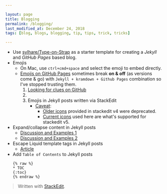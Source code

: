 ```yaml
---

layout: page
title: Blogging
permalink: /blogging/
last_modified_at: December 24, 2018
tags: [blog, blogs, blogging, tip, tips, trick, tricks]

---
```


* Use [sylhare/Type-on-Strap](https://github.com/sylhare/Type-on-Strap#usage) as a starter template for creating a *Jekyll* and *GitHub Pages* based blog.
* Emojis
	* On Mac, use `ctrl+cmd+space` and select the emoji to embed directly.
	*  [Emojis on GitHub Pages](https://help.github.com/articles/emoji-on-github-pages/) sometimes break  **on & off** (as versions come & go) with `Jekyll + kramdown + Github Pages` combination so I've stopped trusting them.
		1. [Looking for clues on GitHub](https://github.com/search?q=jemoji+file%3A_config.yml&type=Code)
		2.
		3. Emojis in Jekyll posts written via StackEdit
			* [Caveat](https://github.com/benweet/stackedit/issues/1133): 
				* [Older icons](https://stackedit.io/res/libs/fontello/demo.html) provided in stackedit v4 were deprecated.
				* [Current icons](https://www.webpagefx.com/tools/emoji-cheat-sheet/) used here are what's supported for stackedit v5.
* Expand/collapse content in Jekyll posts
	* [Discussion and Examples 1](https://gist.github.com/ericclemmons/b146fe5da72ca1f706b2ef72a20ac39d#gistcomment-1817140)
	* [Discussion and Examples 2](https://github.com/gettalong/kramdown/issues/155#issuecomment-339793629)
* Escape Liquid template tags in Jekyll posts
	* [Article](https://sarathlal.com/escape-liquid-tag-in-jekyll-posts/)
* Add `Table of Contents` to Jekyll posts
	```
	{% raw %}
	* TOC
	{:toc}
	{% endraw %}
	```

> Written with [StackEdit](https://stackedit.io/).
<!--stackedit_data:
eyJoaXN0b3J5IjpbMTIwOTU4ODgxOV19
-->
